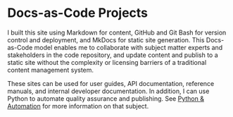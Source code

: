 # Docs-as-Code Projects

I built this site using Markdown for content, GitHub and Git Bash for version control and deployment, and MkDocs for static site generation. This Docs-as-Code model enables me to collaborate with subject matter experts and stakeholders in the code repository, and update content and publish to a static site without the complexity or licensing barriers of a traditional content management system. 

These sites can be used for user guides, API documentation, reference manuals, and internal developer documentation. In addition, I can use Python to automate quality assurance and publishing. See [Python & Automation](python/) for more information on that subject. 

